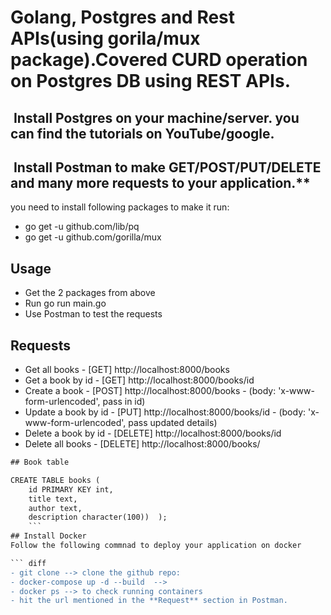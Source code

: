 #   Golang, Postgres and Rest APIs(using gorila/mux package).Covered CURD operation on Postgres DB using REST APIs.
##  Install Postgres on your machine/server. you can find the tutorials on YouTube/google.
##  Install Postman to make GET/POST/PUT/DELETE and many more requests to your application.**

you need to install following packages to make it run:
- go get -u github.com/lib/pq
- go get -u github.com/gorilla/mux

## Usage
- Get the 2 packages from above
- Run go run main.go
- Use Postman to test the requests
 
## Requests
- Get all books - [GET] http://localhost:8000/books
- Get a book by id - [GET] http://localhost:8000/books/id 
- Create a book - [POST] http://localhost:8000/books - (body: 'x-www-form-urlencoded', pass in id)
- Update a book by id - [PUT] http://localhost:8000/books/id - (body: 'x-www-form-urlencoded', pass updated details)
- Delete a book by id - [DELETE] http://localhost:8000/books/id
- Delete all books - [DELETE] http://localhost:8000/books/

```diff
## Book table

CREATE TABLE books (
    id PRIMARY KEY int,
    title text,
    author text,
    description character(100))  );
    ```
## Install Docker
Follow the following commnad to deploy your application on docker

``` diff
- git clone --> clone the github repo: 
- docker-compose up -d --build  -->
- docker ps --> to check running containers
- hit the url mentioned in the **Request** section in Postman.
```

